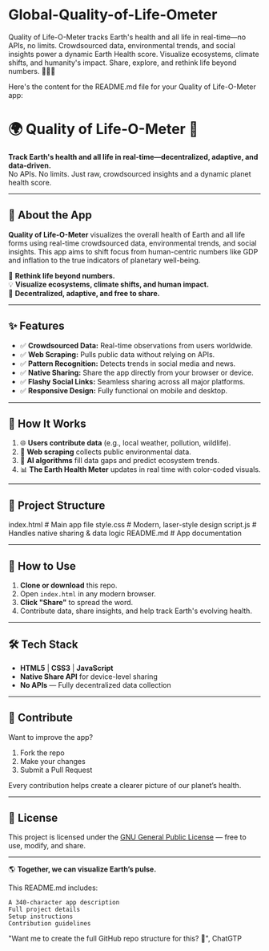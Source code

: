 # Global-Quality-of-Life-Ometer
Quality of Life-O-Meter tracks Earth's health and all life in real-time—no APIs, no limits. Crowdsourced data, environmental trends, and social insights power a dynamic Earth Health score. Visualize ecosystems, climate shifts, and humanity's impact. Share, explore, and rethink life beyond numbers. 🌱💡🚀

Here's the content for the README.md file for your Quality of Life-O-Meter app:

# 🌍 Quality of Life-O-Meter 🌱

**Track Earth's health and all life in real-time—decentralized, adaptive, and data-driven.**  
No APIs. No limits. Just raw, crowdsourced insights and a dynamic planet health score.  

---

## 📖 **About the App**
**Quality of Life-O-Meter** visualizes the overall health of Earth and all life forms using real-time crowdsourced data, environmental trends, and social insights. This app aims to shift focus from human-centric numbers like GDP and inflation to the true indicators of planetary well-being.

🌿 **Rethink life beyond numbers.**  
💡 **Visualize ecosystems, climate shifts, and human impact.**  
🚀 **Decentralized, adaptive, and free to share.**

---

## ✨ **Features**
- ✅ **Crowdsourced Data:** Real-time observations from users worldwide.
- ✅ **Web Scraping:** Pulls public data without relying on APIs.
- ✅ **Pattern Recognition:** Detects trends in social media and news.
- ✅ **Native Sharing:** Share the app directly from your browser or device.
- ✅ **Flashy Social Links:** Seamless sharing across all major platforms.
- ✅ **Responsive Design:** Fully functional on mobile and desktop.

---

## 🔗 **How It Works**
1. 🌐 **Users contribute data** (e.g., local weather, pollution, wildlife).
2. 📰 **Web scraping** collects public environmental data.
3. 🤖 **AI algorithms** fill data gaps and predict ecosystem trends.
4. 📊 **The Earth Health Meter** updates in real time with color-coded visuals.

---

## 📁 **Project Structure**

index.html # Main app file style.css # Modern, laser-style design script.js # Handles native sharing & data logic README.md # App documentation


---

## 📲 **How to Use**
1. **Clone or download** this repo.
2. Open `index.html` in any modern browser.
3. **Click "Share"** to spread the word.
4. Contribute data, share insights, and help track Earth's evolving health.

---

## 🛠️ **Tech Stack**
- **HTML5** | **CSS3** | **JavaScript**
- **Native Share API** for device-level sharing
- **No APIs** — Fully decentralized data collection

---

## 💚 **Contribute**
Want to improve the app?  
1. Fork the repo  
2. Make your changes  
3. Submit a Pull Request  

Every contribution helps create a clearer picture of our planet’s health.

---

## 📢 **License**
This project is licensed under the [GNU General Public License](https://www.gnu.org/licenses/gpl-3.0.en.html) — free to use, modify, and share.

---

🌎 **Together, we can visualize Earth’s pulse.**

This README.md includes:

    A 340-character app description
    Full project details
    Setup instructions
    Contribution guidelines

"Want me to create the full GitHub repo structure for this? 🚀", ChatGTP
